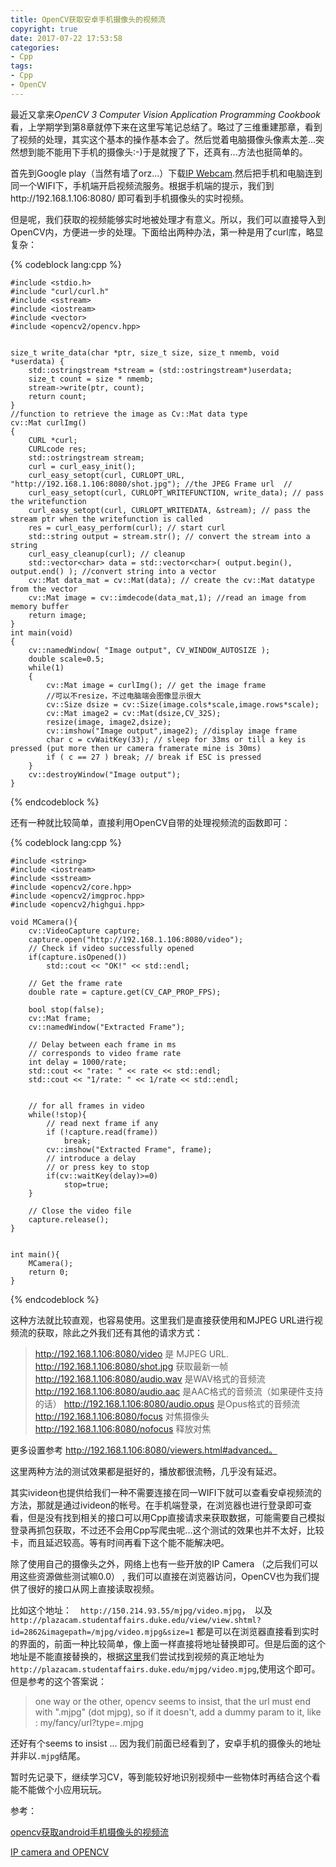 ```yaml
---
title: OpenCV获取安卓手机摄像头的视频流
copyright: true
date: 2017-07-22 17:53:58
categories:
- Cpp
tags:
- Cpp
- OpenCV
---
```


最近又拿来*OpenCV 3 Computer Vision Application Programming Cookbook*看，上学期学到第8章就停下来在这里写笔记总结了。略过了三维重建那章，看到了视频的处理，其实这个基本的操作基本会了。然后觉着电脑摄像头像素太差...突然想到能不能用下手机的摄像头:-)于是就搜了下，还真有...方法也挺简单的。



首先到Google play（当然有墙了orz...）下载[IP Webcam](https://play.google.com/store/apps/details?id=com.pas.webcam&hl=en).然后把手机和电脑连到同一个WIFI下，手机端开启视频流服务。根据手机端的提示，我们到http://192.168.1.106:8080/ 即可看到手机摄像头的实时视频。


但是呢，我们获取的视频能够实时地被处理才有意义。所以，我们可以直接导入到OpenCV内，方便进一步的处理。下面给出两种办法，第一种是用了curl库，略显复杂：


{% codeblock lang:cpp %}

    #include <stdio.h>
    #include "curl/curl.h"
    #include <sstream>
    #include <iostream>
    #include <vector>
    #include <opencv2/opencv.hpp>


    size_t write_data(char *ptr, size_t size, size_t nmemb, void *userdata) {
        std::ostringstream *stream = (std::ostringstream*)userdata;
        size_t count = size * nmemb;
        stream->write(ptr, count);
        return count;
    }
    //function to retrieve the image as Cv::Mat data type
    cv::Mat curlImg()
    {
        CURL *curl;
        CURLcode res;
        std::ostringstream stream;
        curl = curl_easy_init();
        curl_easy_setopt(curl, CURLOPT_URL, "http://192.168.1.106:8080/shot.jpg"); //the JPEG Frame url  //
        curl_easy_setopt(curl, CURLOPT_WRITEFUNCTION, write_data); // pass the writefunction
        curl_easy_setopt(curl, CURLOPT_WRITEDATA, &stream); // pass the stream ptr when the writefunction is called
        res = curl_easy_perform(curl); // start curl
        std::string output = stream.str(); // convert the stream into a string
        curl_easy_cleanup(curl); // cleanup
        std::vector<char> data = std::vector<char>( output.begin(), output.end() ); //convert string into a vector
        cv::Mat data_mat = cv::Mat(data); // create the cv::Mat datatype from the vector
        cv::Mat image = cv::imdecode(data_mat,1); //read an image from memory buffer
        return image;
    }
    int main(void)
    {
        cv::namedWindow( "Image output", CV_WINDOW_AUTOSIZE );
        double scale=0.5;
        while(1)
        {
            cv::Mat image = curlImg(); // get the image frame
            //可以不resize，不过电脑端会图像显示很大
            cv::Size dsize = cv::Size(image.cols*scale,image.rows*scale);
            cv::Mat image2 = cv::Mat(dsize,CV_32S);
            resize(image, image2,dsize);
            cv::imshow("Image output",image2); //display image frame
            char c = cvWaitKey(33); // sleep for 33ms or till a key is pressed (put more then ur camera framerate mine is 30ms)
            if ( c == 27 ) break; // break if ESC is pressed
        }
        cv::destroyWindow("Image output");
    }

{% endcodeblock %}


还有一种就比较简单，直接利用OpenCV自带的处理视频流的函数即可：

{% codeblock lang:cpp %}

    #include <string>
    #include <iostream>
    #include <sstream>
    #include <opencv2/core.hpp>
    #include <opencv2/imgproc.hpp>
    #include <opencv2/highgui.hpp>

    void MCamera(){
        cv::VideoCapture capture;
        capture.open("http://192.168.1.106:8080/video");
        // Check if video successfully opened
        if(capture.isOpened())
            std::cout << "OK!" << std::endl;

        // Get the frame rate
        double rate = capture.get(CV_CAP_PROP_FPS);

        bool stop(false);
        cv::Mat frame;
        cv::namedWindow("Extracted Frame");

        // Delay between each frame in ms
        // corresponds to video frame rate
        int delay = 1000/rate;
        std::cout << "rate: " << rate << std::endl;
        std::cout << "1/rate: " << 1/rate << std::endl;


        // for all frames in video
        while(!stop){
            // read next frame if any
            if (!capture.read(frame))
                break;
            cv::imshow("Extracted Frame", frame);
            // introduce a delay
            // or press key to stop
            if(cv::waitKey(delay)>=0)
                stop=true;
        }

        // Close the video file
        capture.release();
    }


    int main(){
        MCamera();
        return 0;
    }


{% endcodeblock %}

这种方法就比较直观，也容易使用。这里我们是直接获使用和MJPEG URL进行视频流的获取，除此之外我们还有其他的请求方式：

>http://192.168.1.106:8080/video 是 MJPEG URL.
http://192.168.1.106:8080/shot.jpg 获取最新一帧
http://192.168.1.106:8080/audio.wav 是WAV格式的音频流
http://192.168.1.106:8080/audio.aac 是AAC格式的音频流（如果硬件支持的话）
http://192.168.1.106:8080/audio.opus 是Opus格式的音频流
http://192.168.1.106:8080/focus 对焦摄像头
http://192.168.1.106:8080/nofocus 释放对焦

更多设置参考 http://192.168.1.106:8080/viewers.html#advanced。


这里两种方法的测试效果都是挺好的，播放都很流畅，几乎没有延迟。


其实ivideon也提供给我们一种不需要连接在同一WIFI下就可以查看安卓视频流的方法，那就是通过ivideon的帐号。在手机端登录，在浏览器也进行登录即可查看，但是没有找到相关的接口可以用Cpp直接请求来获取数据，可能需要自己模拟登录再抓包获取，不过还不会用Cpp写爬虫呢...这个测试的效果也并不太好，比较卡，而且延迟较高。等有时间再看下这个能不能解决吧。



除了使用自己的摄像头之外，网络上也有一些开放的IP Camera （之后我们可以用这些资源做些测试嘛0.0） , 我们可以直接在浏览器访问，OpenCV也为我们提供了很好的接口从网上直接读取视频。

比如这个地址：　`http://150.214.93.55/mjpg/video.mjpg`，　以及　`http://plazacam.studentaffairs.duke.edu/view/view.shtml?id=2862&imagepath=/mjpg/video.mjpg&size=1` 都是可以在浏览器直接看到实时的界面的，前面一种比较简单，像上面一样直接将地址替换即可。但是后面的这个地址是不能直接替换的，根据[这里](https://stackoverflow.com/questions/15584161/ip-camera-and-opencv)我们尝试找到视频的真正地址为`http://plazacam.studentaffairs.duke.edu/mjpg/video.mjpg`,使用这个即可。但是参考的这个答案说：

>one way or the other, opencv seems to insist, that the url must end with ".mjpg" (dot mjpg), so if it doesn't, add a dummy param to it, like : my/fancy/url?type=.mjpg


还好有个seems to insist ... 因为我们前面已经看到了，安卓手机的摄像头的地址并非以`.mjpg`结尾。


暂时先记录下，继续学习CV，等到能较好地识别视频中一些物体时再结合这个看能不能做个小应用玩玩。




参考：

[opencv获取android手机摄像头的视频流 ](http://blog.leanote.com/post/leeyoung/opencv%E8%8E%B7%E5%8F%96android%E6%89%8B%E6%9C%BA%E6%91%84%E5%83%8F%E5%A4%B4%E7%9A%84%E8%A7%86%E9%A2%91%E6%B5%81-2)

[IP camera and OPENCV]()









